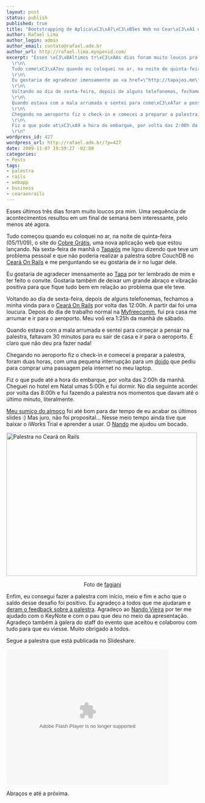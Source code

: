 ```yaml
--- 
layout: post
status: publish
published: true
title: "Bootstrapping de Aplica\xC3\xA7\xC3\xB5es Web no Cear\xC3\xA1 on Rails 2009"
author: Rafael Lima
author_login: admin
author_email: contato@rafael.adm.br
author_url: http://rafael.lima.myopenid.com/
excerpt: "Esses \xC3\xBAltimos tr\xC3\xAAs dias foram muito loucos pra mim. Uma sequ\xC3\xAAncia de acontecimentos resultou em um final de semana bem interessante, pelo menos at\xC3\xA9 agora.\r\n\
  \r\n\
  Tudo come\xC3\xA7ou quando eu coloquei no ar, na noite de quinta-feira (05/11/09), o site do <a href=\"http://cobregratis.com.br\">Cobre Gr\xC3\xA1tis</a>, uma nova aplica\xC3\xA7\xC3\xA3o web que estou lan\xC3\xA7ando. Na sexta-feira de manh\xC3\xA3 o <a href=\"http://tapajos.me\">Tapaj\xC3\xB3s</a> me ligou dizendo que teve um problema pessoal e que n\xC3\xA3o poderia realizar a palestra sobre CouchDB no <a href=\"http://cearaonrails.com.br/\">Cear\xC3\xA1 On Rails</a> e me perguntando se eu gostaria de ir no lugar dele.\r\n\
  \r\n\
  Eu gostaria de agradecer imensamente ao <a href=\"http://tapajos.me\">Tapa</a> por ter lembrado de mim e ter feito o convite. Gostaria tamb\xC3\xA9m de deixar um grande abra\xC3\xA7o e vibra\xC3\xA7\xC3\xA3o positiva para que fique tudo bem em rela\xC3\xA7\xC3\xA3o ao problema que ele teve.\r\n\
  \r\n\
  Voltando ao dia de sexta-feira, depois de alguns telefonemas, fechamos a minha vinda para o <a href=\"http://cearaonrails.com.br/\">Cear\xC3\xA1 On Rails</a> por volta das 12:00h. A partir da\xC3\xAD foi uma loucura. Depois do dia de trabalho normal na <a href=\"http://myfreecomm.com.br\">Myfreecomm</a>, fui pra casa me arrumar e ir para o aeroporto. Meu vo\xC3\xB4 era 1:25h da manh\xC3\xA3 de s\xC3\xA1bado.\r\n\
  \r\n\
  Quando estava com a mala arrumada e sentei para come\xC3\xA7ar a pensar na palestra, faltavam 30 minutos para eu sair de casa e ir para o aeroporto. \xC3\x89 claro que n\xC3\xA3o deu pra fazer nada!\r\n\
  \r\n\
  Chegando no aeroporto fiz o check-in e comecei a preparar a palestra, foram duas horas, com uma pequena interrup\xC3\xA7\xC3\xA3o para um <a href=\"https://twitter.com/rafaelp/status/5496678566\">doido</a> que pediu para comprar uma passagem pela internet no meu laptop.\r\n\
  \r\n\
  Fiz o que pude at\xC3\xA9 a hora do embarque, por volta das 2:00h da manh\xC3\xA3. Cheguei no hotel em Natal umas 5:00h e fui dormir. No dia seguinte acordei por volta das 8:00h e fui fazendo a palestra nos momentos que davam at\xC3\xA9 o \xC3\xBAltimo minuto, literalmente.\r\n\
  \r\n"
wordpress_id: 427
wordpress_url: http://rafael.adm.br/?p=427
date: 2009-11-07 19:59:27 -02:00
categories: 
- Posts
tags: 
- palestra
- rails
- webapp
- business
- cearaonrails
---
```

Esses últimos três dias foram muito loucos pra mim. Uma sequência de acontecimentos resultou em um final de semana bem interessante, pelo menos até agora.

Tudo começou quando eu coloquei no ar, na noite de quinta-feira (05/11/09), o site do <a href="http://cobregratis.com.br">Cobre Grátis</a>, uma nova aplicação web que estou lançando. Na sexta-feira de manhã o <a href="http://tapajos.me">Tapajós</a> me ligou dizendo que teve um problema pessoal e que não poderia realizar a palestra sobre CouchDB no <a href="http://cearaonrails.com.br/">Ceará On Rails</a> e me perguntando se eu gostaria de ir no lugar dele.

Eu gostaria de agradecer imensamente ao <a href="http://tapajos.me">Tapa</a> por ter lembrado de mim e ter feito o convite. Gostaria também de deixar um grande abraço e vibração positiva para que fique tudo bem em relação ao problema que ele teve.

Voltando ao dia de sexta-feira, depois de alguns telefonemas, fechamos a minha vinda para o <a href="http://cearaonrails.com.br/">Ceará On Rails</a> por volta das 12:00h. A partir daí foi uma loucura. Depois do dia de trabalho normal na <a href="http://myfreecomm.com.br">Myfreecomm</a>, fui pra casa me arrumar e ir para o aeroporto. Meu voô era 1:25h da manhã de sábado.

Quando estava com a mala arrumada e sentei para começar a pensar na palestra, faltavam 30 minutos para eu sair de casa e ir para o aeroporto. É claro que não deu pra fazer nada!

Chegando no aeroporto fiz o check-in e comecei a preparar a palestra, foram duas horas, com uma pequena interrupção para um <a href="https://twitter.com/rafaelp/status/5496678566">doido</a> que pediu para comprar uma passagem pela internet no meu laptop.

Fiz o que pude até a hora do embarque, por volta das 2:00h da manhã. Cheguei no hotel em Natal umas 5:00h e fui dormir. No dia seguinte acordei por volta das 8:00h e fui fazendo a palestra nos momentos que davam até o último minuto, literalmente.

<a id="more"></a><a id="more-427"></a>

<a href="http://twitter.com/fagiani/statuses/5512702471">Meu sumiço do almoço</a> foi até bom para dar tempo de eu acabar os últimos slides :) Mas juro, não foi proposital... Nesse meio tempo ainda tive que baixar o iWorks Trial e aprender a usar. O <a href="http://simplesideias.com.br">Nando</a> me ajudou um bocado.

<a style="text-decoration: none;" href="http://rafael.adm.br/wp-content/uploads/2009/11/4083105357_6601df2241.jpg"><img class="aligncenter size-full wp-image-429" title="Palestra no Ceará on Rails" src="http://rafael.adm.br/wp-content/uploads/2009/11/4083105357_6601df2241.jpg" alt="Palestra no Ceará on Rails" width="500" height="375" /></a>
<p style="text-align: center;">Foto de <a href="http://www.flickr.com/photos/fagiani/">fagiani</a></p>
Enfim, eu consegui fazer a palestra com início, meio e fim e acho que o saldo desse desafio foi positivo. Eu agradeço a todos que me ajudaram e <a href="https://twitter.com/#search?q=rafael%20lima%20cearaonrails%20palestra">deram o feedback sobre a palestra</a>. Agradeço ao <a href="http://simplesideias.com.br/">Nando Vieira</a> por ter me ajudado com o KeyNote e com o pau que deu no meio da apresentação. Agradeço também à galera do staff do evento que aceitou e colaborou com tudo para que eu viesse. Muito obrigado a todos.

Segue a palestra que está publicada no Slideshare.

<object style="margin: 0px;" classid="clsid:d27cdb6e-ae6d-11cf-96b8-444553540000" width="425" height="355" codebase="http://download.macromedia.com/pub/shockwave/cabs/flash/swflash.cab#version=6,0,40,0"><param name="allowFullScreen" value="true" /><param name="allowScriptAccess" value="always" /><param name="src" value="http://static.slidesharecdn.com/swf/ssplayer2.swf?doc=webappbootstrappdf-091107153458-phpapp01&amp;rel=0&amp;stripped_title=bootstrapping-de-uma-aplicao-web" /><param name="allowfullscreen" value="true" /><embed style="margin: 0px;" type="application/x-shockwave-flash" width="425" height="355" src="http://static.slidesharecdn.com/swf/ssplayer2.swf?doc=webappbootstrappdf-091107153458-phpapp01&amp;rel=0&amp;stripped_title=bootstrapping-de-uma-aplicao-web" allowscriptaccess="always" allowfullscreen="true"></embed></object>

Abraços e até a próxima.
